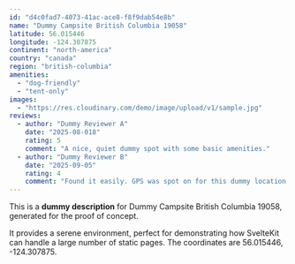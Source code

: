 ```yaml
---
id: "d4c0fad7-4073-41ac-ace8-f8f9dab54e8b"
name: "Dummy Campsite British Columbia 19058"
latitude: 56.015446
longitude: -124.307875
continent: "north-america"
country: "canada"
region: "british-columbia"
amenities:
  - "dog-friendly"
  - "tent-only"
images:
  - "https://res.cloudinary.com/demo/image/upload/v1/sample.jpg"
reviews:
  - author: "Dummy Reviewer A"
    date: "2025-08-018"
    rating: 5
    comment: "A nice, quiet dummy spot with some basic amenities."
  - author: "Dummy Reviewer B"
    date: "2025-09-05"
    rating: 4
    comment: "Found it easily. GPS was spot on for this dummy location."
---
```


This is a **dummy description** for Dummy Campsite British Columbia 19058, generated for the proof of concept.

It provides a serene environment, perfect for demonstrating how SvelteKit can handle a large number of static pages. The coordinates are 56.015446, -124.307875.
